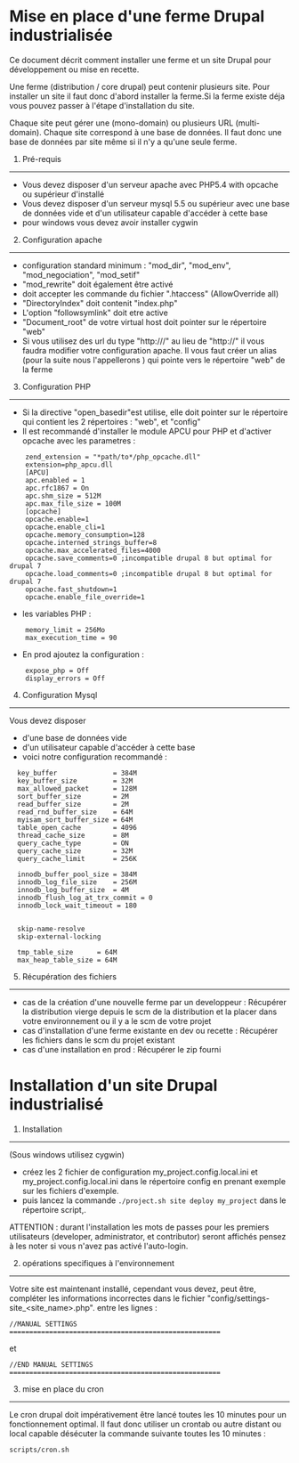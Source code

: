  Mise en place d'une ferme Drupal industrialisée
=================================================
Ce document décrit comment installer une ferme et un site Drupal
pour développement ou mise en recette.

Une ferme (distribution / core drupal) peut contenir plusieurs site. Pour
installer un site il faut donc d'abord installer la ferme.Si la ferme existe
déja vous pouvez passer à l'étape d'installation du site.

Chaque site peut gérer une (mono-domain) ou plusieurs URL (multi-domain).
Chaque site correspond à une base de données. Il faut donc une base de données
par site même si il n'y a qu'une seule ferme.

1. Pré-requis
--------------
  - Vous devez disposer d'un serveur apache avec PHP5.4 with opcache ou supérieur d'installé
  - Vous devez disposer d'un serveur mysql 5.5 ou supérieur avec une base de
    données vide et d'un utilisateur capable d'accéder à cette base
  - pour windows vous devez avoir installer cygwin

2. Configuration apache
------------------------
  - configuration standard minimum : "mod_dir", "mod_env", "mod_negociation",
    "mod_setif"
  - "mod_rewrite" doit également être activé
  - <directory> doit accepter les commande du fichier ".htaccess"
    (AllowOverride all)
  - "DirectoryIndex" doit contenit "index.php"
  - L'option "followsymlink" doit etre active
  - "Document_root" de votre virtual host doit pointer sur le répertoire "web"
  - Si vous utilisez des url du type "http://<hostname>/<alias>" au
    lieu de "http://<hostname>" il vous faudra modifier votre
    configuration apache. Il vous faut créer un alias (pour la suite nous
    l'appellerons <alias>) qui pointe vers le répertoire "web" de la ferme

3. Configuration PHP
---------------------
  - Si la directive "open_basedir"est utilise, elle doit pointer sur le
    répertoire qui contient les 2 répertoires : "web", et "config"
  - Il est recommandé d'installer le module APCU pour PHP et d'activer opcache
    avec les parametres :

```
    zend_extension = "*path/to*/php_opcache.dll"
    extension=php_apcu.dll
    [APCU]
    apc.enabled = 1
    apc.rfc1867 = On
    apc.shm_size = 512M
    apc.max_file_size = 100M
    [opcache]
    opcache.enable=1
    opcache.enable_cli=1
    opcache.memory_consumption=128
    opcache.interned_strings_buffer=8
    opcache.max_accelerated_files=4000
    opcache.save_comments=0 ;incompatible drupal 8 but optimal for drupal 7
    opcache.load_comments=0 ;incompatible drupal 8 but optimal for drupal 7
    opcache.fast_shutdown=1
    opcache.enable_file_override=1
```

  - les variables PHP :

```
    memory_limit = 256Mo
    max_execution_time = 90
```

  - En prod ajoutez la configuration :

```
    expose_php = Off
    display_errors = Off
```

4. Configuration Mysql
-----------------------
  Vous devez disposer
  - d'une base de données vide
  - d'un utilisateur capable d'accéder à cette base
  - voici notre configuration recommandé :

```
  key_buffer              = 384M
  key_buffer_size         = 32M
  max_allowed_packet      = 128M
  sort_buffer_size        = 2M
  read_buffer_size        = 2M
  read_rnd_buffer_size    = 64M
  myisam_sort_buffer_size = 64M
  table_open_cache        = 4096
  thread_cache_size       = 8M
  query_cache_type        = ON
  query_cache_size        = 32M
  query_cache_limit       = 256K

  innodb_buffer_pool_size = 384M
  innodb_log_file_size    = 256M
  innodb_log_buffer_size  = 4M
  innodb_flush_log_at_trx_commit = 0
  innodb_lock_wait_timeout = 180


  skip-name-resolve
  skip-external-locking

  tmp_table_size      = 64M
  max_heap_table_size = 64M
```

5. Récupération des fichiers
-----------------------------
  - cas de la création d'une nouvelle ferme par un developpeur :
    Récupérer la distribution vierge depuis le scm de la distribution
    et la placer dans votre environnement ou il y a le scm de votre projet
  - cas d'installation d'une ferme existante en dev ou recette :
    Récupérer les fichiers dans le scm du projet existant
  - cas d'une installation en prod :
    Récupérer le zip fourni

 Installation d'un site Drupal industrialisé
=============================================

1. Installation
----------------
  (Sous windows utilisez cygwin)
  - créez les 2 fichier de configuration my_project.config.local.ini et
    my_project.config.local.ini dans le répertoire config en prenant exemple
    sur les fichiers d'exemple.
  - puis lancez la commande `./project.sh site deploy my_project` dans le
    répertoire script,.

  ATTENTION : durant l'installation les mots de passes pour les premiers
              utilisateurs (developer, administrator, et contributor) seront
              affichés pensez à les noter si vous n'avez pas activé
              l'auto-login.

2. opérations specifiques à l'environnement
--------------------------------------------
  Votre site est maintenant installé, cependant vous devez, peut être,
  compléter les informations incorrectes dans le fichier
  "config/settings-site_<site_name>.php". entre les lignes :

```
//MANUAL SETTINGS =====================================================
```

et

```
//END MANUAL SETTINGS =====================================================
```

3. mise en place du cron
-------------------------
  Le cron drupal doit impérativement être lancé toutes les 10 minutes pour un
  fonctionnement optimal. Il faut donc utiliser un crontab ou autre distant ou
  local capable désécuter la commande suivante toutes les 10 minutes :

```
scripts/cron.sh
```
